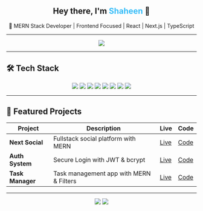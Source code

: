 <h2 align="center">Hey there, I'm <span style="color:#38BDF8">Shaheen</span> 👋</h2>

<p align="center">
  🚀 MERN Stack Developer | Frontend Focused | React | Next.js | TypeScript
</p>

---

<p align="center">
  <img src="https://readme-typing-svg.demolab.com?font=Fira+Code&pause=1000&color=38BDF8&center=true&vCenter=true&width=435&lines=Turning+Ideas+into+Web+Apps;Frontend+with+React+and+Next.js;Fullstack+with+MERN+Stack" />
</p>

---

## 🛠 Tech Stack

<p align="center">
  <img src="https://img.shields.io/badge/React-61DAFB?style=flat&logo=react&logoColor=black" />
  <img src="https://img.shields.io/badge/Next.js-000000?style=flat&logo=next.js&logoColor=white" />
  <img src="https://img.shields.io/badge/TypeScript-3178C6?style=flat&logo=typescript&logoColor=white" />
  <img src="https://img.shields.io/badge/Redux%20Toolkit-764ABC?style=flat&logo=redux&logoColor=white" />
  <img src="https://img.shields.io/badge/TailwindCSS-38BDF8?style=flat&logo=tailwind-css&logoColor=white" />
  <img src="https://img.shields.io/badge/Node.js-339933?style=flat&logo=node.js&logoColor=white" />
  <img src="https://img.shields.io/badge/Express-000000?style=flat&logo=express&logoColor=white" />
  <img src="https://img.shields.io/badge/MongoDB-47A248?style=flat&logo=mongodb&logoColor=white" />
</p>

---

## 🚀 Featured Projects

| Project            | Description                             | Live  | Code  |
|-------------------|-----------------------------------------|-------|-------|
| **Next Social**   | Fullstack social platform with MERN     | [Live](#) | [Code](#) |
| **Auth System**   | Secure Login with JWT & bcrypt          | [Live](#) | [Code](#) |
| **Task Manager**  | Task management app with MERN & Filters | [Live](#) | [Code](#) |

---

<p align="center">
  <a href="#"><img src="https://img.shields.io/badge/🌐 Portfolio-blue?style=for-the-badge" /></a>
  <a href="#"><img src="https://img.shields.io/badge/💼 LinkedIn-blue?logo=linkedin&logoColor=white&style=for-the-badge" /></a>
</p>
